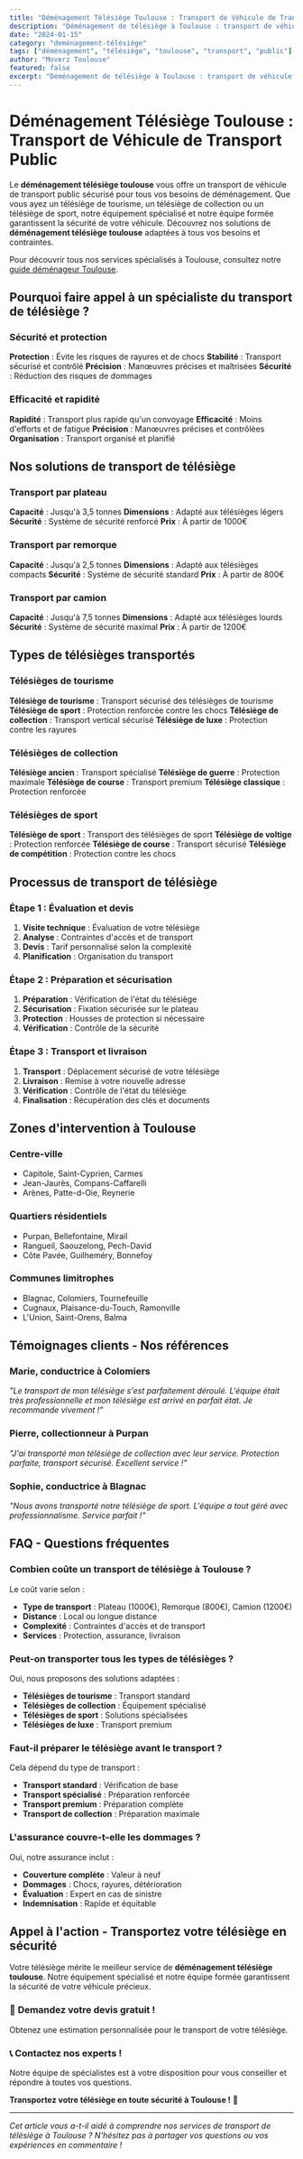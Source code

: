 ```yaml
---
title: "Déménagement Télésiège Toulouse : Transport de Véhicule de Transport Public"
description: "Déménagement de télésiège à Toulouse : transport de véhicule de transport public. Équipement spécialisé, équipe formée, assurance complète. Devis gratuit."
date: "2024-01-15"
category: "deménagement-télésiège"
tags: ["déménagement", "télésiège", "toulouse", "transport", "public"]
author: "Moverz Toulouse"
featured: false
excerpt: "Déménagement de télésiège à Toulouse : transport de véhicule de transport public. Équipement spécialisé, équipe formée, assurance complète."
---
```


# Déménagement Télésiège Toulouse : Transport de Véhicule de Transport Public

Le **déménagement télésiège toulouse** vous offre un transport de véhicule de transport public sécurisé pour tous vos besoins de déménagement. Que vous ayez un télésiège de tourisme, un télésiège de collection ou un télésiège de sport, notre équipement spécialisé et notre équipe formée garantissent la sécurité de votre véhicule. Découvrez nos solutions de **déménagement télésiège toulouse** adaptées à tous vos besoins et contraintes.

Pour découvrir tous nos services spécialisés à Toulouse, consultez notre [guide déménageur Toulouse](/blog/demenageur-toulouse).

## Pourquoi faire appel à un spécialiste du transport de télésiège ?

### Sécurité et protection

**Protection** : Évite les risques de rayures et de chocs
**Stabilité** : Transport sécurisé et contrôlé
**Précision** : Manœuvres précises et maîtrisées
**Sécurité** : Réduction des risques de dommages

### Efficacité et rapidité

**Rapidité** : Transport plus rapide qu'un convoyage
**Efficacité** : Moins d'efforts et de fatigue
**Précision** : Manœuvres précises et contrôlées
**Organisation** : Transport organisé et planifié

## Nos solutions de transport de télésiège

### Transport par plateau

**Capacité** : Jusqu'à 3,5 tonnes
**Dimensions** : Adapté aux télésièges légers
**Sécurité** : Système de sécurité renforcé
**Prix** : À partir de 1000€

### Transport par remorque

**Capacité** : Jusqu'à 2,5 tonnes
**Dimensions** : Adapté aux télésièges compacts
**Sécurité** : Système de sécurité standard
**Prix** : À partir de 800€

### Transport par camion

**Capacité** : Jusqu'à 7,5 tonnes
**Dimensions** : Adapté aux télésièges lourds
**Sécurité** : Système de sécurité maximal
**Prix** : À partir de 1200€

## Types de télésièges transportés

### Télésièges de tourisme

**Télésiège de tourisme** : Transport sécurisé des télésièges de tourisme
**Télésiège de sport** : Protection renforcée contre les chocs
**Télésiège de collection** : Transport vertical sécurisé
**Télésiège de luxe** : Protection contre les rayures

### Télésièges de collection

**Télésiège ancien** : Transport spécialisé
**Télésiège de guerre** : Protection maximale
**Télésiège de course** : Transport premium
**Télésiège classique** : Protection renforcée

### Télésièges de sport

**Télésiège de sport** : Transport des télésièges de sport
**Télésiège de voltige** : Protection renforcée
**Télésiège de course** : Transport sécurisé
**Télésiège de compétition** : Protection contre les chocs

## Processus de transport de télésiège

### Étape 1 : Évaluation et devis

1. **Visite technique** : Évaluation de votre télésiège
2. **Analyse** : Contraintes d'accès et de transport
3. **Devis** : Tarif personnalisé selon la complexité
4. **Planification** : Organisation du transport

### Étape 2 : Préparation et sécurisation

1. **Préparation** : Vérification de l'état du télésiège
2. **Sécurisation** : Fixation sécurisée sur le plateau
3. **Protection** : Housses de protection si nécessaire
4. **Vérification** : Contrôle de la sécurité

### Étape 3 : Transport et livraison

1. **Transport** : Déplacement sécurisé de votre télésiège
2. **Livraison** : Remise à votre nouvelle adresse
3. **Vérification** : Contrôle de l'état du télésiège
4. **Finalisation** : Récupération des clés et documents

## Zones d'intervention à Toulouse

### Centre-ville
- Capitole, Saint-Cyprien, Carmes
- Jean-Jaurès, Compans-Caffarelli
- Arènes, Patte-d-Oie, Reynerie

### Quartiers résidentiels
- Purpan, Bellefontaine, Mirail
- Rangueil, Saouzelong, Pech-David
- Côte Pavée, Guilheméry, Bonnefoy

### Communes limitrophes
- Blagnac, Colomiers, Tournefeuille
- Cugnaux, Plaisance-du-Touch, Ramonville
- L'Union, Saint-Orens, Balma

## Témoignages clients - Nos références

### Marie, conductrice à Colomiers
*"Le transport de mon télésiège s'est parfaitement déroulé. L'équipe était très professionnelle et mon télésiège est arrivé en parfait état. Je recommande vivement !"*

### Pierre, collectionneur à Purpan
*"J'ai transporté mon télésiège de collection avec leur service. Protection parfaite, transport sécurisé. Excellent service !"*

### Sophie, conductrice à Blagnac
*"Nous avons transporté notre télésiège de sport. L'équipe a tout géré avec professionnalisme. Service parfait !"*

## FAQ - Questions fréquentes

### Combien coûte un transport de télésiège à Toulouse ?

Le coût varie selon :
- **Type de transport** : Plateau (1000€), Remorque (800€), Camion (1200€)
- **Distance** : Local ou longue distance
- **Complexité** : Contraintes d'accès et de transport
- **Services** : Protection, assurance, livraison

### Peut-on transporter tous les types de télésièges ?

Oui, nous proposons des solutions adaptées :
- **Télésièges de tourisme** : Transport standard
- **Télésièges de collection** : Équipement spécialisé
- **Télésièges de sport** : Solutions spécialisées
- **Télésièges de luxe** : Transport premium

### Faut-il préparer le télésiège avant le transport ?

Cela dépend du type de transport :
- **Transport standard** : Vérification de base
- **Transport spécialisé** : Préparation renforcée
- **Transport premium** : Préparation complète
- **Transport de collection** : Préparation maximale

### L'assurance couvre-t-elle les dommages ?

Oui, notre assurance inclut :
- **Couverture complète** : Valeur à neuf
- **Dommages** : Chocs, rayures, détérioration
- **Évaluation** : Expert en cas de sinistre
- **Indemnisation** : Rapide et équitable

## Appel à l'action - Transportez votre télésiège en sécurité

Votre télésiège mérite le meilleur service de **déménagement télésiège toulouse**. Notre équipement spécialisé et notre équipe formée garantissent la sécurité de votre véhicule précieux.

### 🎿 **Demandez votre devis gratuit !**

Obtenez une estimation personnalisée pour le transport de votre télésiège.

### 📞 **Contactez nos experts !**

Notre équipe de spécialistes est à votre disposition pour vous conseiller et répondre à toutes vos questions.

**Transportez votre télésiège en toute sécurité à Toulouse !** 🚚

---

*Cet article vous a-t-il aidé à comprendre nos services de transport de télésiège à Toulouse ? N'hésitez pas à partager vos questions ou vos expériences en commentaire !*